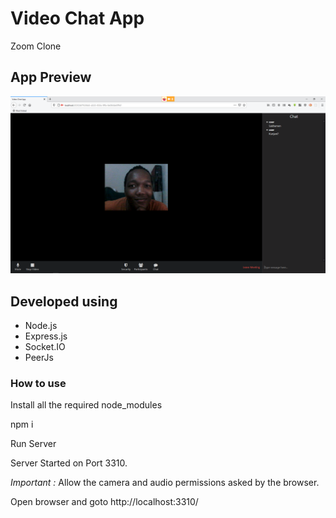 # Video Chat App

Zoom Clone

## App Preview

![App Screenshot](/screenshot/demo.png)

## Developed using

- Node.js
- Express.js
- Socket.IO
- PeerJs

### How to use

Install all the required node_modules

npm i

Run Server

Server Started on Port 3310.

*Important :* Allow the camera and audio permissions asked by the browser.

Open browser and goto http://localhost:3310/
